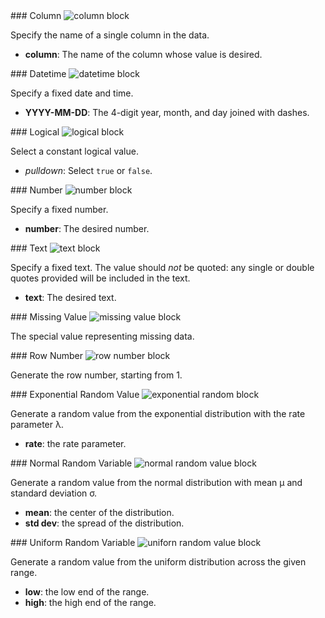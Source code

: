 <div id="column" markdown="1">
### Column

<img class="block" src="{{ 'en/img/value_column.svg' | relative_url }}" alt="column block"/>

Specify the name of a single column in the data.

- **column**: The name of the column whose value is desired.
</div>

<div id="datetime" markdown="1">
### Datetime

<img class="block" src="{{ 'en/img/value_datetime.svg' | relative_url }}" alt="datetime block"/>

Specify a fixed date and time.

- **YYYY-MM-DD**: The 4-digit year, month, and day joined with dashes.
</div>

<div id="logical" markdown="1">
### Logical

<img class="block" src="{{ 'en/img/value_logical.svg' | relative_url }}" alt="logical block"/>

Select a constant logical value.

- *pulldown*: Select `true` or `false`.
</div>

<div id="number" markdown="1">
### Number

<img class="block" src="{{ 'en/img/value_number.svg' | relative_url }}" alt="number block"/>

Specify a fixed number.

- **number**: The desired number.
</div>

<div id="text" markdown="1">
### Text

<img class="block" src="{{ 'en/img/value_text.svg' | relative_url }}" alt="text block"/>

Specify a fixed text.
The value should *not* be quoted:
any single or double quotes provided will be included in the text.

- **text**: The desired text.
</div>

<div id="missing" markdown="1">
### Missing Value

<img class="block" src="{{ 'en/img/value_missing.svg' | relative_url }}" alt="missing value block"/>

The special value representing missing data.
</div>

<div id="rownum" markdown="1">
### Row Number

<img class="block" src="{{ 'en/img/value_rownum.svg' | relative_url }}" alt="row number block"/>

Generate the row number, starting from 1.
</div>

<div id="exponential" markdown="1">
### Exponential Random Value

<img class="block" src="{{ 'en/img/value_exponential.svg' | relative_url }}" alt="exponential random block"/>

Generate a random value from the exponential distribution with the rate parameter &lambda;.

- **rate**: the rate parameter.
</div>

<div id="normal" markdown="1">
### Normal Random Variable

<img class="block" src="{{ 'en/img/value_normal.svg' | relative_url }}" alt="normal random value block"/>

Generate a random value from the normal distribution with mean &mu; and standard deviation &sigma;.

-  **mean**: the center of the distribution.
-  **std dev**: the spread of the distribution.
</div>

<div id="uniform" markdown="1">
### Uniform Random Variable

<img class="block" src="{{ 'en/img/value_uniform.svg' | relative_url }}" alt="uniforn random value block"/>

Generate a random value from the uniform distribution across the given range.

-  **low**: the low end of the range.
-  **high**: the high end of the range.
</div>
